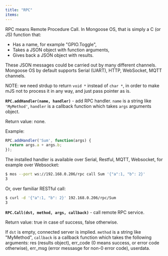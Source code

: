 ```yaml
---
title: "RPC"
items:
---
```


RPC means Remote Procedure Call. In Mongoose OS, that is simply a C
(or JS) function that:

- Has a name, for example "GPIO.Toggle",
- Takes a JSON object with function arguments,
- Gives back a JSON object with results.


These JSON messages could be carried out by many different channels.
Mongoose OS by default supports Serial (UART), HTTP, WebSocket, MQTT channels.



NOTE: we need strdup to return `void *` instead of `char *`, in order to
make mJS not to process it in any way, and just pass pointer as is.



**`RPC.addHandler(name, handler)`** -
add RPC handler. `name` is a string like `'MyMethod'`, `handler`
is a callback function which takes `args` arguments object.

Return value: none.

Example:
```javascript
RPC.addHandler('Sum', function(args) {
  return args.a + args.b;
});
```
The installed handler is available over Serial, Restful, MQTT, Websocket,
for example over Websocket:
```bash
$ mos --port ws://192.168.0.206/rpc call Sum '{"a":1, "b": 2}'
3
```
Or, over familiar RESTful call:
```bash
$ curl -d '{"a":1, "b": 2}' 192.168.0.206/rpc/Sum
3
```



**`RPC.Call(dst, method, args, callback)`** - call remote RPC service.

Return value: true in case of success, false otherwise.

If `dst` is empty, connected server is implied. `method` is a string
like "MyMethod", `callback` is a callback function which takes the following
arguments: res (results object), err_code (0 means success, or error code
otherwise), err_msg (error messasge for non-0 error code), userdata.

